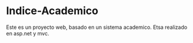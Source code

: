 # Indice-Academico
Este es un proyecto web, basado en un sistema academico. Etsa realizado en asp.net y mvc.
